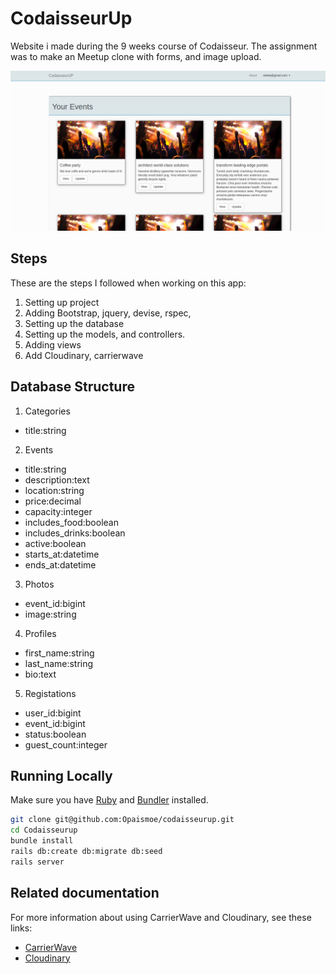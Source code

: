 # CodaisseurUp

Website i made during the 9 weeks course of Codaisseur.
The assignment was to make an Meetup clone with forms, and image upload.

![](https://github.com/Opaismoe/codaisseurup/blob/master/app/assets/images/screenshot-codaisseurUp.jpg?raw=true)

## Steps

These are the steps I followed when working on this app:

1. Setting up project
2. Adding Bootstrap, jquery, devise, rspec,
3. Setting up the database
4. Setting up the models, and controllers.
5. Adding views
6. Add Cloudinary, carrierwave

## Database Structure

1. Categories

  * title:string

2. Events

  * title:string
  * description:text
  * location:string
  * price:decimal
  * capacity:integer
  * includes_food:boolean
  * includes_drinks:boolean
  * active:boolean
  * starts_at:datetime
  * ends_at:datetime

3. Photos

  * event_id:bigint
  * image:string

4. Profiles

  * first_name:string
  * last_name:string
  * bio:text

5. Registations

  * user_id:bigint
  * event_id:bigint
  * status:boolean
  * guest_count:integer

## Running Locally

Make sure you have [Ruby](https://www.ruby-lang.org/en/) and [Bundler](http://bundler.io/) installed.

```bash
git clone git@github.com:Opaismoe/codaisseurup.git
cd Codaisseurup
bundle install
rails db:create db:migrate db:seed
rails server
```

## Related documentation

For more information about using CarrierWave and Cloudinary, see these links:

* [CarrierWave](https://github.com/carrierwaveuploader/carrierwave)
* [Cloudinary](http://cloudinary.com/documentation/rails_integration#getting_started_guide)

